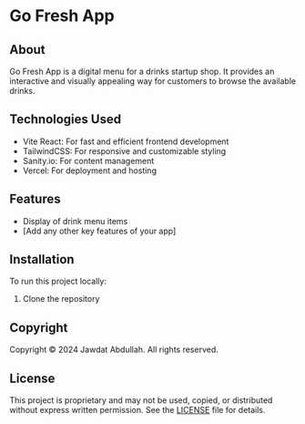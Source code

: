 # Go Fresh App

## About
Go Fresh App is a digital menu for a drinks startup shop. It provides an interactive and visually appealing way for customers to browse the available drinks.

## Technologies Used
- Vite React: For fast and efficient frontend development
- TailwindCSS: For responsive and customizable styling
- Sanity.io: For content management
- Vercel: For deployment and hosting

## Features
- Display of drink menu items
- [Add any other key features of your app]

## Installation
To run this project locally:

1. Clone the repository

## Copyright

Copyright © 2024 Jawdat Abdullah. All rights reserved.

## License

This project is proprietary and may not be used, copied, or distributed without express written permission. See the [LICENSE](LICENSE) file for details.